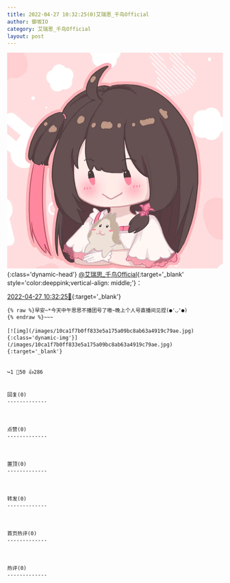 ```yaml
---
title: 2022-04-27 10:32:25(0)艾瑞思_千鸟Official
author: 御坂IO
category: 艾瑞思_千鸟Official
layout: post
---
```


![img](/images/7e08840c56f251de28bdf766b647bd5fe9a5d50a.jpg){:class='dynamic-head'}
[@艾瑞思_千鸟Official](https://space.bilibili.com/1090010845/dynamic){:target='_blank' style='color:deeppink;vertical-align: middle;'}：

[2022-04-27 10:32:25🔗](https://t.bilibili.com/653643964628336658){:target='_blank'}

~~~
{% raw %}早安~*今天中午思思不播团号了嗷~晚上个人号直播间见捏(●'◡'●)
{% endraw %}~~~

[![img](/images/10ca1f7b0ff833e5a175a09bc8ab63a4919c79ae.jpg){:class='dynamic-img'}](/images/10ca1f7b0ff833e5a175a09bc8ab63a4919c79ae.jpg){:target='_blank'}


↪️1 💬50 👍286


回复(0)
-------------



点赞(0)
-------------



置顶(0)
-------------



转发(0)
-------------



首页热评(0)
-------------



热评(0)
-------------



